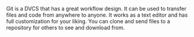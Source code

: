 Git is a DVCS that has a great workflow design.
It can be used to transfer files and code from anywhere to anyone.
It works as a text editor and has full customization for your liking.
You can clone and send files to a repository for others to see and download from.
